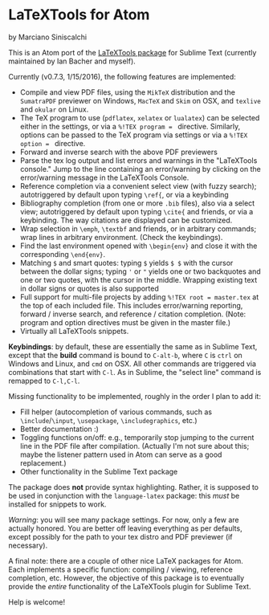 # LaTeXTools for Atom

by Marciano Siniscalchi

This is an Atom port of the [LaTeXTools package](http://github.com/SublimeText/LaTeXTools) for Sublime Text (currently maintained by Ian Bacher and myself).

Currently (v0.7.3, 1/15/2016), the following features are implemented:

* Compile and view PDF files, using the `MikTeX` distribution and the `SumatraPDF` previewer on Windows, `MacTeX` and `Skim` on OSX, and `texlive` and `okular` on Linux.
* The TeX program to use (`pdflatex`, `xelatex` or `lualatex`) can be selected either in the settings, or via a `%!TEX program = ` directive. Similarly, options can be passed to the TeX program via settings or via a `%!TEX option = ` directive.
* Forward and inverse search with the above PDF previewers
* Parse the tex log output and list errors and warnings in the "LaTeXTools console." Jump to the line containing an error/warning by clicking on the error/warning message in the LaTeXTools Console.
* Reference completion via a convenient select view (with fuzzy search); autotriggered by default upon typing `\ref{`, or via a keybinding
* Bibliography completion (from one or more `.bib` files), also via a select view; autotriggered by default upon typing `\cite{` and friends, or via a keybinding. The way citations are displayed can be customized.
* Wrap selection in `\emph`, `\textbf` and friends, or in arbitrary commands; wrap lines in arbitrary environment. (Check the keybindings).
* Find the last environment opened with `\begin{env}` and close it with the corresponding `\end{env}`.
* Matching `$` and smart quotes: typing `$` yields `$ $` with the cursor between the dollar signs; typing `'` or `"` yields one or two backquotes and one or two quotes, with the cursor in the middle. Wrapping existing text in dollar signs or quotes is also supported
* Full support for multi-file projects by adding  `%!TEX root = master.tex` at the top of each included file. This includes error/warning reporting, forward / inverse search, and reference / citation completion. (Note: program and option directives must be given in the master file.)
* Virtually all LaTeXTools snippets.

**Keybindings**: by default, these are essentially the same as in Sublime Text, except that the **build** command is bound to `C-alt-b`, where `C` is `ctrl` on Windows and Linux, and `cmd` on OSX. All other commands are triggered via combinations that start with `C-l`. As in Sublime, the "select line" command is remapped to `C-l,C-l`.

Missing functionality to be implemented, roughly in the order I plan to add it:

* Fill helper (autocompletion of various commands, such as  `\include`/`\input`, `\usepackage`, `\includegraphics`, etc.)
* Better documentation :)
* Toggling functions on/off: e.g., temporarily stop jumping to the current line in the PDF file after compilation. (Actually I'm not sure about this; maybe the listener pattern used in Atom can serve as a good replacement.)
* Other functionality in the Sublime Text package


The package does **not** provide syntax highlighting. Rather, it is supposed to be used in conjunction with the `language-latex` package: this *must* be installed for snippets to work.

*Warning*: you will see many package settings. For now, only a few are actually honored. You are better off leaving everything as per defaults, except possibly for the path to your tex distro and PDF previewer (if necessary).

A final note: there are a couple of other nice LaTeX packages for Atom. Each implements a specific function: compiling / viewing,  reference completion, etc. However, the objective of this package is to eventually provide the *entire* functionality of the LaTeXTools plugin for Sublime Text.

Help is welcome!
